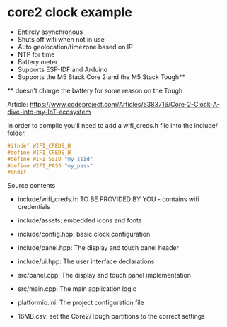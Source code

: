 # core2 clock example

- Entirely asynchronous
- Shuts off wifi when not in use
- Auto geolocation/timezone based on IP
- NTP for time
- Battery meter
- Supports ESP-IDF and Arduino
- Supports the M5 Stack Core 2 and the M5 Stack Tough**

** doesn't charge the battery for some reason on the Tough

Article: https://www.codeproject.com/Articles/5383716/Core-2-Clock-A-dive-into-my-IoT-ecosystem


In order to compile you'll need to add a wifi_creds.h file into the include/ folder.

```cpp
#ifndef WIFI_CREDS_H
#define WIFI_CREDS_H
#define WIFI_SSID "my_ssid"
#define WIFI_PASS "my_pass"
#endif
```

Source contents

- include/wifi_creds.h: TO BE PROVIDED BY YOU - contains wifi credentials
- include/assets: embedded icons and fonts
- include/config.hpp: basic clock configuration
- include/panel.hpp: The display and touch panel header
- include/ui.hpp: The user interface declarations

- src/panel.cpp: The display and touch panel implementation
- src/main.cpp: The main application logic

- platformio.ini: The project configuration file
- 16MB.csv: set the Core2/Tough partitions to the correct settings